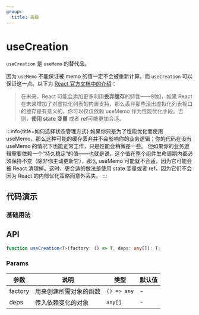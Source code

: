 ```yaml
---
group:
  title: 高级
---
```


# useCreation

`useCreation` 是 `useMemo` 的替代品。

因为 `useMemo` 不能保证被 memo 的值一定不会被重新计算，而 `useCreation` 可以保证这一点。以下为 [React 官方文档中的介绍](https://zh-hans.react.dev/reference/react/useMemo#caveats)：

> 在未来，React 可能会添加更多利用**丢弃缓存**的特性——例如，如果 React 在未来增加了对虚拟化列表的内置支持，那么丢弃那些滚出虚拟化列表视口的缓存是有意义的。你可以仅仅依赖 useMemo 作为性能优化手段。否则，**使用 state 变量** 或者 **ref**可能更加合适。

:::info{title=如何选择状态管理方式}
如果你只是为了性能优化而使用 useMemo，那么这种可能的缓存丢弃并不会影响你的业务逻辑；你的代码在没有 useMemo 的情况下也能正常工作，只是性能会稍微差一些。
但如果你的业务逻辑需要依赖一个“持久稳定”的值——也就是说，这个值在整个组件生命周期内都必须保持不变（除非你主动更新它），那么 useMemo 可能就不合适，因为它可能会被 React 清理掉。这时，更合适的做法是使用 state 变量或者 ref，因为它们不会因为 React 的内部优化策略而意外丢失。
:::

## 代码演示

### 基础用法

<code src="./demo/demo1.tsx"></code>

## API

```typescript
function useCreation<T>(factory: () => T, deps: any[]): T;
```

### Params

| 参数    | 说明                   | 类型        | 默认值 |
| ------- | ---------------------- | ----------- | ------ |
| factory | 用来创建所需对象的函数 | `() => any` | -      |
| deps    | 传入依赖变化的对象     | `any[]`     | -      |
